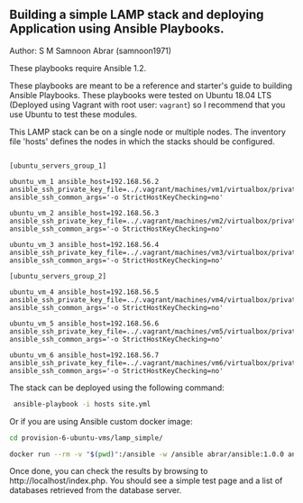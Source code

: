 Building a simple LAMP stack and deploying Application using Ansible Playbooks.
-------------------------------------------
Author: S M Samnoon Abrar (samnoon1971)


These playbooks require Ansible 1.2.

These playbooks are meant to be a reference and starter's guide to building
Ansible Playbooks. These playbooks were tested on Ubuntu 18.04 LTS (Deployed using Vagrant with root user: `vagrant`) so I recommend
that you use Ubuntu to test these modules.

This LAMP stack can be on a single node or multiple nodes. The inventory file
'hosts' defines the nodes in which the stacks should be configured.
```

[ubuntu_servers_group_1]

ubuntu_vm_1 ansible_host=192.168.56.2 ansible_ssh_private_key_file=../.vagrant/machines/vm1/virtualbox/private_key ansible_ssh_common_args='-o StrictHostKeyChecking=no'

ubuntu_vm_2 ansible_host=192.168.56.3 ansible_ssh_private_key_file=../.vagrant/machines/vm2/virtualbox/private_key ansible_ssh_common_args='-o StrictHostKeyChecking=no'

ubuntu_vm_3 ansible_host=192.168.56.4 ansible_ssh_private_key_file=../.vagrant/machines/vm3/virtualbox/private_key ansible_ssh_common_args='-o StrictHostKeyChecking=no'

[ubuntu_servers_group_2]

ubuntu_vm_4 ansible_host=192.168.56.5 ansible_ssh_private_key_file=../.vagrant/machines/vm4/virtualbox/private_key ansible_ssh_common_args='-o StrictHostKeyChecking=no'

ubuntu_vm_5 ansible_host=192.168.56.6 ansible_ssh_private_key_file=../.vagrant/machines/vm5/virtualbox/private_key ansible_ssh_common_args='-o StrictHostKeyChecking=no'

ubuntu_vm_6 ansible_host=192.168.56.7 ansible_ssh_private_key_file=../.vagrant/machines/vm6/virtualbox/private_key ansible_ssh_common_args='-o StrictHostKeyChecking=no'

```



The stack can be deployed using the following
command:

```bash
 ansible-playbook -i hosts site.yml
```
Or if you are using Ansible custom docker image:

```bash
cd provision-6-ubuntu-vms/lamp_simple/

docker run --rm -v "$(pwd)":/ansible -w /ansible abrar/ansible:1.0.0 ansible-playbook -i provision-6-ubuntu-vms/lamp_simple/hosts provision-6-ubuntu-vms/lamp_simple/site.yml
```

Once done, you can check the results by browsing to http://localhost/index.php.
You should see a simple test page and a list of databases retrieved from the
database server.
